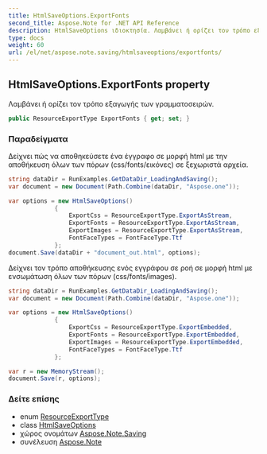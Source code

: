 ```yaml
---
title: HtmlSaveOptions.ExportFonts
second_title: Aspose.Note for .NET API Reference
description: HtmlSaveOptions ιδιοκτησία. Λαμβάνει ή ορίζει τον τρόπο εξαγωγής των γραμματοσειρών.
type: docs
weight: 60
url: /el/net/aspose.note.saving/htmlsaveoptions/exportfonts/
---
```

## HtmlSaveOptions.ExportFonts property

Λαμβάνει ή ορίζει τον τρόπο εξαγωγής των γραμματοσειρών.

```csharp
public ResourceExportType ExportFonts { get; set; }
```

### Παραδείγματα

Δείχνει πώς να αποθηκεύσετε ένα έγγραφο σε μορφή html με την αποθήκευση όλων των πόρων (css/fonts/εικόνες) σε ξεχωριστά αρχεία.

```csharp
string dataDir = RunExamples.GetDataDir_LoadingAndSaving();
var document = new Document(Path.Combine(dataDir, "Aspose.one"));

var options = new HtmlSaveOptions()
             {
                 ExportCss = ResourceExportType.ExportAsStream,
                 ExportFonts = ResourceExportType.ExportAsStream,
                 ExportImages = ResourceExportType.ExportAsStream,
                 FontFaceTypes = FontFaceType.Ttf
             };
document.Save(dataDir + "document_out.html", options);
```

Δείχνει τον τρόπο αποθήκευσης ενός εγγράφου σε ροή σε μορφή html με ενσωμάτωση όλων των πόρων (css/fonts/images).

```csharp
string dataDir = RunExamples.GetDataDir_LoadingAndSaving();
var document = new Document(Path.Combine(dataDir, "Aspose.one"));

var options = new HtmlSaveOptions()
             {
                 ExportCss = ResourceExportType.ExportEmbedded,
                 ExportFonts = ResourceExportType.ExportEmbedded,
                 ExportImages = ResourceExportType.ExportEmbedded,
                 FontFaceTypes = FontFaceType.Ttf
             };

var r = new MemoryStream();
document.Save(r, options);
```

### Δείτε επίσης

* enum [ResourceExportType](../../../aspose.note.saving.html/resourceexporttype/)
* class [HtmlSaveOptions](../)
* χώρος ονομάτων [Aspose.Note.Saving](../../htmlsaveoptions/)
* συνέλευση [Aspose.Note](../../../)


